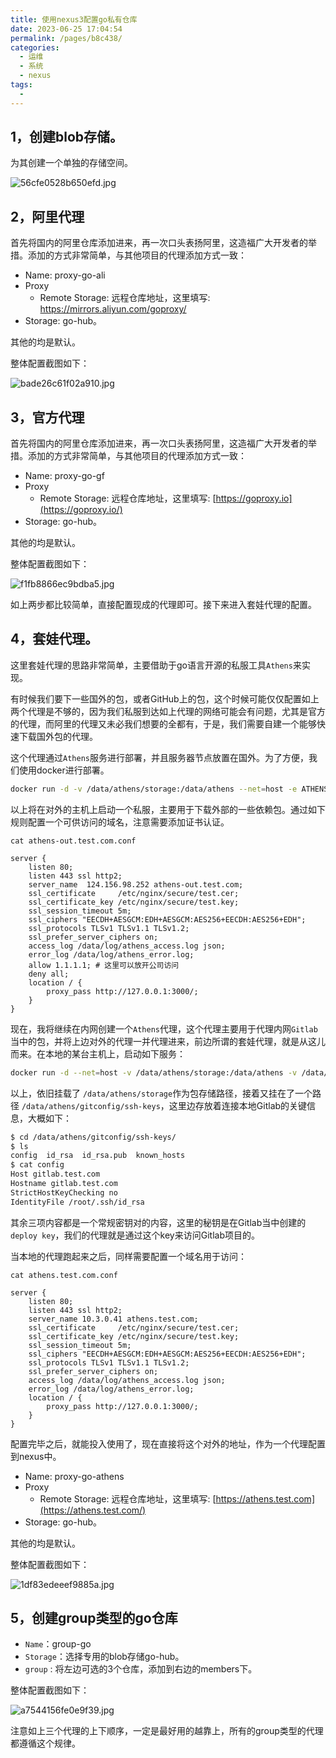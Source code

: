 ```yaml
---
title: 使用nexus3配置go私有仓库
date: 2023-06-25 17:04:54
permalink: /pages/b8c438/
categories:
  - 运维
  - 系统
  - nexus
tags:
  - 
---
```


## 1，创建blob存储。

为其创建一个单独的存储空间。

![56cfe0528b650efd.jpg](http://pic.zzppjj.top/LightPicture/2023/06/56cfe0528b650efd.jpg)

## 2，阿里代理

首先将国内的阿里仓库添加进来，再一次口头表扬阿里，这造福广大开发者的举措。添加的方式非常简单，与其他项目的代理添加方式一致：

- Name: proxy-go-ali
- Proxy
  - Remote Storage: 远程仓库地址，这里填写: https://mirrors.aliyun.com/goproxy/
- Storage: go-hub。

其他的均是默认。

整体配置截图如下：

![bade26c61f02a910.jpg](http://pic.zzppjj.top/LightPicture/2023/06/bade26c61f02a910.jpg)

## 3，官方代理

首先将国内的阿里仓库添加进来，再一次口头表扬阿里，这造福广大开发者的举措。添加的方式非常简单，与其他项目的代理添加方式一致：

- Name: proxy-go-gf
- Proxy
  - Remote Storage: 远程仓库地址，这里填写: [https://goproxy.io](https://goproxy.io/)
- Storage: go-hub。

其他的均是默认。

整体配置截图如下：

![f1fb8866ec9bdba5.jpg](http://pic.zzppjj.top/LightPicture/2023/06/f1fb8866ec9bdba5.jpg)

如上两步都比较简单，直接配置现成的代理即可。接下来进入套娃代理的配置。

## 4，套娃代理。

这里套娃代理的思路非常简单，主要借助于go语言开源的私服工具`Athens`来实现。

有时候我们要下一些国外的包，或者GitHub上的包，这个时候可能仅仅配置如上两个代理是不够的，因为我们私服到达如上代理的网络可能会有问题，尤其是官方的代理，而阿里的代理又未必我们想要的全都有，于是，我们需要自建一个能够快速下载国外包的代理。

这个代理通过`Athens`服务进行部署，并且服务器节点放置在国外。为了方便，我们使用docker进行部署。

```sh
docker run -d -v /data/athens/storage:/data/athens --net=host -e ATHENS_DISK_STORAGE_ROOT=/data/athens  -e ATHENS_STORAGE_TYPE=disk -e ATHENS_TIMEOUT=3000 -e ATHENS_GOGET_WORKERS=100 -e ATHENS_PROTOCOL_WORKERS=100 --name athens-proxy  --restart always    -p 0.0.0.0:3000:3000 gomods/athens
```

以上将在对外的主机上启动一个私服，主要用于下载外部的一些依赖包。通过如下规则配置一个可供访问的域名，注意需要添加证书认证。

```nginx
cat athens-out.test.com.conf

server {
    listen 80;
    listen 443 ssl http2;
    server_name  124.156.98.252 athens-out.test.com;
    ssl_certificate     /etc/nginx/secure/test.cer;
    ssl_certificate_key /etc/nginx/secure/test.key;
    ssl_session_timeout 5m;
    ssl_ciphers "EECDH+AESGCM:EDH+AESGCM:AES256+EECDH:AES256+EDH";
    ssl_protocols TLSv1 TLSv1.1 TLSv1.2;
    ssl_prefer_server_ciphers on;
    access_log /data/log/athens_access.log json;
    error_log /data/log/athens_error.log;
    allow 1.1.1.1; # 这里可以放开公司访问
    deny all;
    location / {
        proxy_pass http://127.0.0.1:3000/;
    }
}
```

现在，我将继续在内网创建一个`Athens`代理，这个代理主要用于代理内网`Gitlab`当中的包，并将上边对外的代理一并代理进来，前边所谓的套娃代理，就是从这儿而来。在本地的某台主机上，启动如下服务：

```sh
docker run -d --net=host -v /data/athens/storage:/data/athens -v /data/athens/gitconfig/ssh-keys:/root/.ssh  -e ATHENS_DISK_STORAGE_ROOT=/data/athens -e ATHENS_STORAGE_TYPE=disk  -e  ATHENS_GLOBAL_ENDPOINT="https://athens-out.test.com" --add-host  gitlab.test.com:10.3.0.42 --add-host athens-out.test.com:124.156.98.252 --name athens-proxy --restart always -p 0.0.0.0:3000:3000    gomods/athens
```

以上，依旧挂载了 `/data/athens/storage`作为包存储路径，接着又挂在了一个路径 `/data/athens/gitconfig/ssh-keys`，这里边存放着连接本地Gitlab的关键信息，大概如下：

```sh
$ cd /data/athens/gitconfig/ssh-keys/
$ ls
config  id_rsa  id_rsa.pub  known_hosts
$ cat config
Host gitlab.test.com
Hostname gitlab.test.com
StrictHostKeyChecking no
IdentityFile /root/.ssh/id_rsa
```

其余三项内容都是一个常规密钥对的内容，这里的秘钥是在Gitlab当中创建的`deploy key`，我们的代理就是通过这个key来访问Gitlab项目的。

当本地的代理跑起来之后，同样需要配置一个域名用于访问：

```nginx
cat athens.test.com.conf

server {
    listen 80;
    listen 443 ssl http2;
    server_name 10.3.0.41 athens.test.com;
    ssl_certificate     /etc/nginx/secure/test.cer;
    ssl_certificate_key /etc/nginx/secure/test.key;
    ssl_session_timeout 5m;
    ssl_ciphers "EECDH+AESGCM:EDH+AESGCM:AES256+EECDH:AES256+EDH";
    ssl_protocols TLSv1 TLSv1.1 TLSv1.2;
    ssl_prefer_server_ciphers on;
    access_log /data/log/athens_access.log json;
    error_log /data/log/athens_error.log;
    location / {
        proxy_pass http://127.0.0.1:3000/;
    }
}
```

配置完毕之后，就能投入使用了，现在直接将这个对外的地址，作为一个代理配置到nexus中。

- Name: proxy-go-athens
- Proxy
  - Remote Storage: 远程仓库地址，这里填写: [https://athens.test.com](https://athens.test.com/)
- Storage: go-hub。

其他的均是默认。

整体配置截图如下：

![1df83edeeef9885a.jpg](http://pic.zzppjj.top/LightPicture/2023/06/1df83edeeef9885a.jpg)

## 5，创建group类型的go仓库

- `Name`：group-go
- `Storage`：选择专用的blob存储go-hub。
- `group` : 将左边可选的3个仓库，添加到右边的members下。

整体配置截图如下：

![a7544156fe0e9f39.jpg](http://pic.zzppjj.top/LightPicture/2023/06/a7544156fe0e9f39.jpg)

注意如上三个代理的上下顺序，一定是最好用的越靠上，所有的group类型的代理都遵循这个规律。
